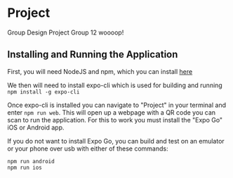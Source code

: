 # Project

Group Design Project Group 12 woooop!

## Installing and Running the Application

First, you will need NodeJS and npm, which you can install [here](https://nodejs.org/en/)

We then will need to install expo-cli which is used for building and running ```npm install -g expo-cli```

Once expo-cli is installed you can navigate to "Project" in your terminal and enter ```npm run web```.
This will open up a webpage with a QR code you can scan to run the application. For this to work you must install the "Expo Go"
iOS or Android app. 

If you do not want to install Expo Go, you can build and test on an emulator or your phone over usb with either of these commands:

```
npm run android
npm run ios
```
